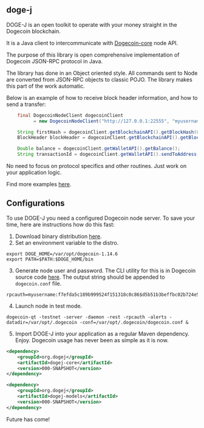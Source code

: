 ## doge-j

DOGE-J is an open toolkit to operate with your money straight in the Dogecoin blockchain.

It is a Java client to intercommunicate with [Dogecoin-core](https://github.com/dogecoin/dogecoin) node API.

The purpose of this library is open comprehensive implementation of Dogecoin JSON-RPC protocol in Java.

The library has done in an Object oriented style. All commands sent to Node are converted from JSON-RPC objects to classic POJO. The library makes this part of the work automatic.


Below is an example of how to receive block header information, and how to send a transfer:

```java
    final DogecoinNodeClient dogecoinClient
          = new DogecoinNodeClient("http://127.0.0.1:22555", "myusername", "secret");

    String firstHash = dogecoinClient.getBlockchainAPI().getBlockHash(0L);
    BlockHeader blockHeader = dogecoinClient.getBlockchainAPI().getBlockHeader(firstHash);

    Double balance = dogecoinClient.getWalletAPI().getBalance();
    String transactionId = dogecoinClient.getWalletAPI().sendToAddress("ADDRESS-HERE", 200D);

```
No need to focus on protocol specifics and other routines. Just work on your application logic. 

Find more examples [here](https://github.com/kosik/dogej/tree/main/utility/src/main/java/org/dogej).

## Configurations

To use DOGE-J you need a configured Dogecoin node server. To save your time, here are instructions how do this fast:
1. Download binary distribution [here](https://github.com/dogecoin/dogecoin/releases/).
2. Set an environment variable to the distro.
```
export DOGE_HOME=/var/opt/dogecoin-1.14.6
export PATH=$PATH:$DOGE_HOME/bin
```
3. Generate node user and password. The CLI utility for this is in Dogecoin source code [here](https://github.com/dogecoin/dogecoin/tree/master/share/rpcuser). The output string should be appended to `dogecoin.conf` file.
```
rpcauth=myusername:f7efda5c189b999524f151318c0c86$d5b51b3beffbc02b724e5d095828e0bc8b2456e9ac8757ae3211a5d9b16a22ae
```
4. Launch node in test mode.
```
dogecoin-qt -testnet -server -daemon -rest -rpcauth -alerts -datadir=/var/opt/.dogecoin -conf=/var/opt/.dogecoin/dogecoin.conf &
```

5. Import DOGE-J into your application as a regular Maven dependency. Enjoy. Dogecoin usage has never been as simple as it is now.
```xml
<dependency>
    <groupId>org.dogej</groupId>
    <artifactId>dogej-core</artifactId>
    <version>000-SNAPSHOT</version>
</dependency>

<dependency>
    <groupId>org.dogej</groupId>
    <artifactId>dogej-models</artifactId>
    <version>000-SNAPSHOT</version>
</dependency>
```

Future has come!
